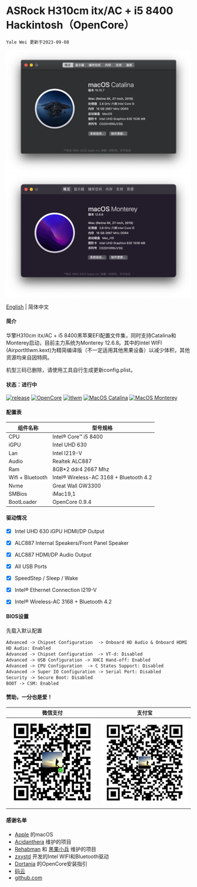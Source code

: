 # ASRock H310cm itx/AC + i5 8400 Hackintosh（OpenCore）
`Yale Wei 更新于2023-09-08`

![Catalina](./pic/Catalina10.15.7_2023-09-08.png)![Monterey](./pic/Monterey12.6.8_2023-09-08.png)

[English](./README.md) | 简体中文  


#### 简介
华擎H310cm itx/AC + i5 8400黑苹果EFI配置文件集，同时支持Catalina和Monterey启动，目前主力系统为Monterey 12.6.8。其中的intel WIFI (AirportItlwm.kext)为精简编译版（不一定适用其他黑果设备）以减少体积，其他资源均来自因特网。

机型三码已删除，请使用工具自行生成更新config.plist。

#### 状态：进行中
[![release](https://img.shields.io/badge/Download-latest-brightgreen.svg)](https://github.com/longanw/nuc8i5beh/releases) [![OpenCore](https://img.shields.io/badge/OpenCore-0.9.4-blue.svg)](https://github.com/acidanthera/OpenCorePkg/releases/latest) [![itlwm](https://img.shields.io/badge/itlwm-2.3Alpha-blue.svg)](https://github.com/OpenIntelWireless/itlwm/releases) [![MacOS Catalina](https://img.shields.io/badge/macOS-10.15.7-brightgreen.svg)](https://www.apple.com/macos/catalina/) [![MacOS Monterey](https://img.shields.io/badge/macOS-12.6.8-purple.svg)](https://www.apple.com/macos/monterey/)

#### 配置表

| 组件名称          | 型号规格                                 |
| ---------------- | ---------------------------------------|
| CPU              | Intel® Core™ i5 8400                  |
| iGPU             | Intel UHD 630                   |
| Lan              | Intel I219-V                           |
| Audio            | Realtek ALC887                         |
| Ram              | 8GB*2 ddr4 2667 Mhz            |
| Wifi + Bluetooth | Intel® Wireless-AC 3168 + Bluetooth 4.2|
| Nvme             | Great Wall GW3300                       |
| SMBios           | iMac19,1                             |
| BootLoader       | OpenCore 0.9.4                         |
#### 驱动情况

- [x] Intel UHD 630 iGPU HDMI/DP Output
- [x] ALC887 Internal Speakers/Front Panel Speaker
- [x] ALC887 HDMI/DP Audio Output
- [x] All USB Ports 
- [x] SpeedStep / Sleep / Wake
- [x] Intel® Ethernet Connection I219-V
- [x] Intel® Wireless-AC 3168 + Bluetooth 4.2


#### BIOS设置
先载入默认配置

``` 
Advanced -> Chipset Configuration  -> Onboard HD Audio & Onboard HDMI HD Audio: Enabled
Advanced -> Chipset Configuration  -> VT-d: Disabled
Advanced -> USB Configuration -> XHCI Hand-off: Enabled
Advanced -> CPU Configuration  -> C States Support: Disabled
Advanced -> Super IO Configuration -> Serial Port: Disabled
Security -> Secure Boot: Disabled
BOOT -> CSM: Enabled

```


#### 赞助，一分也是爱！

| 微信支付 | 支付宝 | 
| ---| --- |
| ![WePay](./pic/WePay.png) | ![alipay](./pic/Alipay.png) |

#### 感谢名单

- [Apple](https://www.apple.com) 的macOS
- [Acidanthera](https://github.com/acidanthera) 维护的项目
- [Rehabman](https://github.com/RehabMan) 和 [黑果小兵](https://github.com/daliansky) 维护的项目
- [zxystd](https://github.com/OpenIntelWireless/itlwm) 开发的Intel WIFI和Bluetooth驱动
- [Dortania](https://dortania.github.io/OpenCore-Install-Guide/) 的OpenCore安装指引
- [码云](https://gitee.com) 
- [github.com](https://github.com) 



